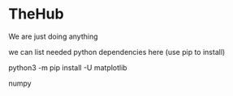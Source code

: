 # TheHub
We are just doing anything 



we can list needed python dependencies here (use pip to install)

python3 -m pip install -U matplotlib


numpy
